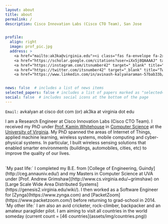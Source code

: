 ```yaml
---
layout: about
title: about
permalink: /
description: Cisco Innovation Labs (Cisco CTO Team), San Jose


profile:
  align: right
  image: prof_pic.jpg
  address: >
    <a href="mailto:ak3ka@virginia.edu"><i class="fas fa-envelope fa-2x"></i></a>
    <a href="https://scholar.google.com/citations?user=iXx5j8QAAAAJ" target="_blank" title="Google Scholar"><i class="ai ai-google-scholar ai-2x"></i></a>
    <a href="https://instagram.com/itsnumber42" target="_blank" title="Instagram"><i class="fab fa-instagram fa-2x"></i></a>
    <a href="https://twitter.com/itsnumber42" target="_blank" title="Twitter"><i class="fab fa-twitter fa-2x"></i></a>
    <a href="https://www.linkedin.com/in/avinash-kalyanaraman-57bab33b/" target="_blank" title="LinkedIn"><i class="fab fa-linkedin fa-2x"></i></a>


news: false  # includes a list of news items
selected_papers: false # includes a list of papers marked as "selected={true}"
social: false  # includes social icons at the bottom of the page
---
```

`Email:` avkalyan at cisco dot com (or) ak3ka at virginia dot edu <br/>

I am a Research Engineer at Cisco Innovation Labs (Cisco CTO Team). I received my PhD under [Prof. Kamin Whitehouse](https://www.cs.virginia.edu/~whitehouse) in [Computer Science](https://www.cs.virginia.edu) at the [University of Virginia](https://www.virginia.edu). My PhD spanned the areas of Internet of Things, applied machine learning, wireless systems, mobile computing and cyber-physical systems. In particular, I built wireless sensing solutions that enabled smarter environments (buildings, automobiles, cities, etc) to improve the quality of our lives.

<br/>
`My past life:`
I completed my B.E. from [College of Engineering, Guindy](http://ceg.annauniv.edu/) and my Masters in Computer Science at UVA under [Prof. Andrew Grimshaw](http://www.cs.virginia.edu/~grimshaw) on [Large Scale Wide Area Distributed Systems](https://genesis2.virginia.edu/wiki/). I then worked as a Software Engineer for [Zynga](https://www.zynga.com) and [PacketZoom](https://www.packetzoom.com/) before returning to grad-school in 2014.

<br/>
`My other life:`
I am also an avid cricketer, rock-climber, backpacker and an amateur paraglider pilot. I am aiming to visit all countries in the world someday (current count = [46 countries](assets/img/countries.png)) 
